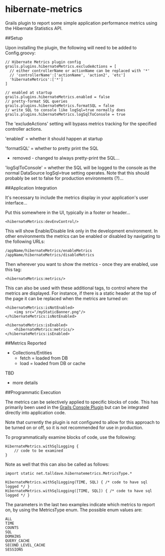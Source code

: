 hibernate-metrics
=================

Grails plugin to report some simple application performance metrics using the Hibernate Statistics API.


##Setup

Upon installing the plugin, the following will need to be added to Config.groovy:

    // Hibernate Metrics plugin config
    grails.plugins.hibernateMetrics.excludeActions = [
      // either controllerName or actionName can be replaced with '*'
      // 'controllerName':['actionName', 'action2', 'etc']
      'hibernateMetrics':['*']
    ]

    // enabled at startup
    grails.plugins.hibernateMetrics.enabled = false
    // pretty-format SQL queries
    grails.plugins.hibernateMetrics.formatSQL = false
    // write SQL to console like logSql=true normally does
    grails.plugins.hibernateMetrics.logSqlToConsole = true

The 'excludeActions' setting will bypass metrics tracking for the specified controller actions.

'enabled' = whether it should happen at startup

'formatSQL' = whether to pretty print the SQL
- removed - changed to always pretty-print the SQL...

'logSqlToConsole' = whether the SQL will be logged to the console as the normal DataSource logSql=true setting operates.  Note that this should probably be set to false for production environments (?)...


##Application Integration

It's necessary to include the metrics display in your application's user interface...

Put this somewhere in the UI, typically in a footer or header...

    <hibernateMetrics:devEnvControl/>

This will show Enable/Disable link only in the development environment.  In other environments the metrics can be enabled or disabled by navigating to the following URLs:

    /appName/hibernateMetrics/enableMetrics
    /appName/hibernateMetrics/disableMetrics


Then wherever you want to show the metrics - once they are enabled, use this tag:

    <hibernateMetrics:metrics/>

This can also be used with these additional tags, to control where the metrics are displayed.  For instance, if there is a static header at the top of the page it can be replaced when the metrics are turned on:

    <hibernateMetrics:isNotEnabled>
        <img src="/myStaticBanner.png"/>
    </hibernateMetrics:isNotEnabled>

    <hibernateMetrics:isEnabled>
        <hibernateMetrics:metrics/>
    </hibernateMetrics:isEnabled>


##Metrics Reported

 - Collections/Entities
   - fetch = loaded from DB
   - load = loaded from DB or cache

TBD
 - more details


##Programmatic Execution

The metrics can be selectively applied to specific blocks of code.  This has primarily been used in the [Grails Console Plugin](http://grails.org/plugin/console) but can be integrated directly into application code.

Note that currently the plugin is not configured to allow for this approach to be turned on or off, so it is not recommended for use in production.

To programmatically examine blocks of code, use the following:

    HibernateMetrics.withSqlLogging {
        // code to be examined
    }

Note as well that this can also be called as follows:

    import static net.talldave.hibernatemetrics.MetricsType.*

    HibernateMetrics.withSqlLogging(TIME, SQL) { /* code to have sql logged */ }
    HibernateMetrics.withSqlLogging([TIME, SQL]) { /* code to have sql logged */ }

The parameters in the last two examples indicate which metrics to report on, by using the MetricsType enum.  The possible enum values are:

    ALL
    TIME
    COUNTS
    SQL
    DOMAINS
    QUERY_CACHE
    SECOND_LEVEL_CACHE
    SESSIONS